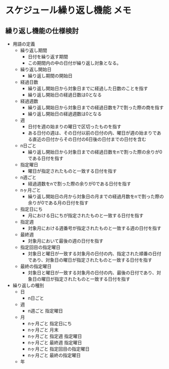 # スケジュール繰り返し機能 メモ

## 繰り返し機能の仕様検討

* 用語の定義
  * 繰り返し期間
    * 日付を繰り返す期間
    * この期間内の中の日付が繰り返し対象となる。
  * 繰り返し開始日
    * 繰り返し期間の開始日
  * 経過日数
    * 繰り返し開始日から対象日までに経過した日数のことを指す
    * 繰り返し開始日の経過日数は0となる
  * 経過週数
    * 繰り返し開始日から対象日までの経過日数を7で割った際の商を指す
    * 繰り返し開始日の経過週数は0となる
  * 週
    * 日付を週の始まりの曜日で区切ったものを指す  
    * ある日付の週は、その日付以前の日付の内、曜日が週の始まりである直近の日付からその日付の6日後の日付までの日付を含む
  * n日ごと
    * 繰り返し開始日から対象日までの経過日数をnで割った際の余りが0である日付を指す
  * 指定曜日
    * 曜日が指定されたものと一致する日付を指す
  * n週ごと
    * 経過週数をnで割った際の余りが0である日付を指す
  * nヶ月ごと
    * 繰り返し開始日の月から対象日の月までの経過月数をnで割った際の余りが0である月の日付を指す
  * 指定日にち
    * 月における日にちが指定されたものと一致する日付を指す
  * 指定週
    * 対象月における週番号が指定されたものと一致する週の日付を指す
  * 最終週
    * 対象月において最後の週の日付を指す
  * 指定回目の指定曜日
    * 対象日と曜日が一致する対象月の日付の内、指定された順番の日付であり、対象日の曜日が指定されたものと一致する日付を指す
  * 最終の指定曜日
    * 対象日と曜日が一致する対象月の日付の内、最後の日付であり、対象日の曜日が指定されたものと一致する日付を指す
* 繰り返しの種別
  * 日
    * n日ごと
  * 週
    * n週ごと 指定曜日
  * 月
    * nヶ月ごと 指定日にち
    * nヶ月ごと 月末
    * nヶ月ごと 指定週 指定曜日
    * nヶ月ごと 最終週 指定曜日
    * nヶ月ごと 指定回目の指定曜日
    * nヶ月ごと 最終の指定曜日
  * 年
    <!-- TODO -->
